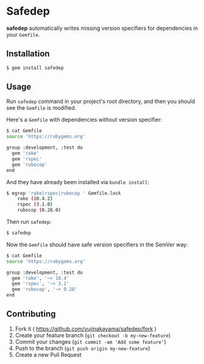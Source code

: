 # Safedep

**safedep** automatically writes missing version specifiers for dependencies in your `Gemfile`.

## Installation

```bash
$ gem install safedep
```

## Usage

Run `safedep` command in your project's root directory,
and then you should see the `Gemfile` is modified.

Here's a `Gemfile` with dependencies without version specifier:

```bash
$ cat Gemfile
source 'https://rubygems.org'

group :development, :test do
  gem 'rake'
  gem 'rspec'
  gem 'rubocop'
end
```

And they have already been installed via `bundle install`:

```bash
$ egrep 'rake|rspec|rubocop ' Gemfile.lock
    rake (10.4.2)
    rspec (3.1.0)
    rubocop (0.28.0)
```

Then run `safedep`:

```bash
$ safedep
```

Now the `Gemfile` should have safe version specifiers in the SemVer way:

```bash
$ cat Gemfile
source 'https://rubygems.org'

group :development, :test do
  gem 'rake', '~> 10.4'
  gem 'rspec', '~> 3.1'
  gem 'rubocop', '~> 0.28'
end
```


## Contributing

1. Fork it ( https://github.com/yujinakayama/safedep/fork )
2. Create your feature branch (`git checkout -b my-new-feature`)
3. Commit your changes (`git commit -am 'Add some feature'`)
4. Push to the branch (`git push origin my-new-feature`)
5. Create a new Pull Request
